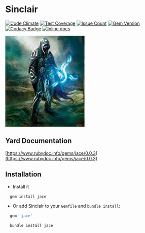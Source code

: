 Sinclair
========
[![Code Climate](https://codeclimate.com/github/darthjee/jace/badges/gpa.svg)](https://codeclimate.com/github/darthjee/jace)
[![Test Coverage](https://codeclimate.com/github/darthjee/jace/badges/coverage.svg)](https://codeclimate.com/github/darthjee/jace/coverage)
[![Issue Count](https://codeclimate.com/github/darthjee/jace/badges/issue_count.svg)](https://codeclimate.com/github/darthjee/jace)
[![Gem Version](https://badge.fury.io/rb/jace.svg)](https://badge.fury.io/rb/jace)
[![Codacy Badge](https://api.codacy.com/project/badge/Grade/49845fb44afa4f658460e52cccce84b8)](https://www.codacy.com/manual/darthjee/jace?utm_source=github.com&amp;utm_medium=referral&amp;utm_content=darthjee/jace&amp;utm_campaign=Badge_Grade)
[![Inline docs](http://inch-ci.org/github/darthjee/jace.svg?branch=master)](http://inch-ci.org/github/darthjee/jace)

![jace](https://raw.githubusercontent.com/darthjee/jace/master/jace.jpg)

Yard Documentation
-------------------
[https://www.rubydoc.info/gems/jace/0.0.3](https://www.rubydoc.info/gems/jace/0.0.3)

Installation
---------------

- Install it

```ruby
  gem install jace
```

- Or add Sinclair to your `Gemfile` and `bundle install`:

```ruby
  gem 'jace'
```

```bash
  bundle install jace
```
